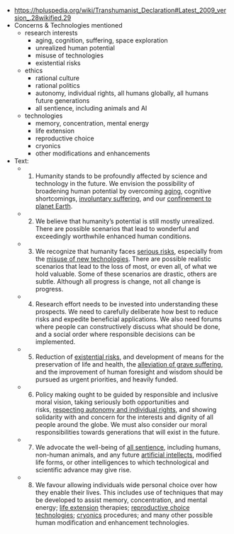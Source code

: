 - https://hpluspedia.org/wiki/Transhumanist_Declaration#Latest_2009_version_.28wikified.29
- Concerns & Technologies mentioned
    - research interests
        - aging, cognition, suffering, space exploration
        - unrealized human potential
        - misuse of technologies
        - existential risks
    - ethics
        - rational culture
        - rational politics
        - autonomy, individual rights, all humans globally, all humans future generations
        - all sentience, including animals and AI
    - technologies
        - memory, concentration, mental energy
        - life extension
        - reproductive choice
        - cryonics
        - other modifications and enhancements
- Text:
    - 1. Humanity stands to be profoundly affected by science and technology in the future. We envision the possibility of broadening human potential by overcoming [aging](https://hpluspedia.org/wiki/Senescence), cognitive shortcomings, [involuntary suffering](https://hpluspedia.org/wiki/Abolitionism), and our [confinement to planet Earth](https://hpluspedia.org/wiki/Space_exploration).
    - 2. We believe that humanity’s potential is still mostly unrealized. There are possible scenarios that lead to wonderful and exceedingly worthwhile enhanced human conditions.
    - 3. We recognize that humanity faces [serious risks](https://hpluspedia.org/wiki/Existential_risk), especially from the [misuse of new technologies](https://hpluspedia.org/wiki/Dystopian_transhumanism). There are possible realistic scenarios that lead to the loss of most, or even all, of what we hold valuable. Some of these scenarios are drastic, others are subtle. Although all progress is change, not all change is progress.
    - 4. Research effort needs to be invested into understanding these prospects. We need to carefully deliberate how best to reduce risks and expedite beneficial applications. We also need forums where people can constructively discuss what should be done, and a social order where responsible decisions can be implemented.
    - 5. Reduction of [existential risks](https://hpluspedia.org/wiki/Existential_risk), and development of means for the preservation of life and health, the [alleviation of grave suffering](https://hpluspedia.org/wiki/Abolitionism), and the improvement of human foresight and wisdom should be pursued as urgent priorities, and heavily funded.
    - 6. Policy making ought to be guided by responsible and inclusive moral vision, taking seriously both opportunities and risks, [respecting autonomy and individual rights](https://hpluspedia.org/wiki/Liberal_transhumanism), and showing solidarity with and concern for the interests and dignity of all people around the globe. We must also consider our moral responsibilities towards generations that will exist in the future.
    - 7. We advocate the well-being of [all sentience](https://hpluspedia.org/wiki/Sentient_rights), including humans, non-human animals, and any future [artificial intellects](https://hpluspedia.org/wiki/AI), modified life forms, or other intelligences to which technological and scientific advance may give rise.
    - 8. We favour allowing individuals wide personal choice over how they enable their lives. This includes use of techniques that may be developed to assist memory, concentration, and mental energy; [life extension](https://hpluspedia.org/wiki/Life_extension) therapies; [reproductive choice technologies](https://hpluspedia.org/wiki/Reproductive_rights); [cryonics](https://hpluspedia.org/wiki/Cryonics) procedures; and many other possible human modification and enhancement technologies.
